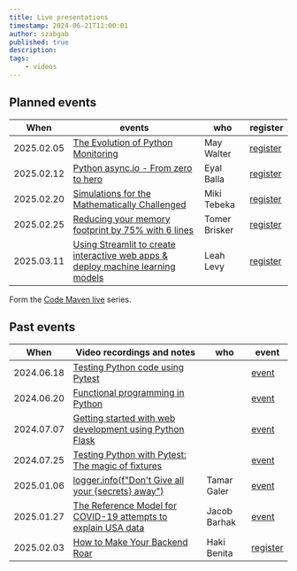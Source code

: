 ```yaml
---
title: Live presentations
timestamp: 2024-06-21T11:00:01
author: szabgab
published: true
description:
tags:
    - videos
---
```


## Planned events

| When       | events                                                                                                                            | who           | register                                                         |
| ---------- | --------------------------------------------------------------------------------------------------------------------------------- | ------------- |----------------------------------------------------------------- |
| 2025.02.05 | [The Evolution of Python Monitoring](https://python.code-maven.com/the-evolution-of-python-monitoring)                            | May Walter    | [register](https://www.meetup.com/code-mavens/events/305453203/) |
| 2025.02.12 | [Python async.io - From zero to hero](https://python.code-maven.com/async-io-from-zero-to-hero)                                   | Eyal Balla    | [register](https://www.meetup.com/code-mavens/events/305479458/) |
| 2025.02.20 | [Simulations for the Mathematically Challenged](https://python.code-maven.com/simulations-for-the-mathematically-challenged)      | Miki Tebeka   | [register](https://www.meetup.com/code-mavens/events/305223619/) |
| 2025.02.25 | [Reducing your memory footprint by 75% with 6 lines](https://python.code-maven.com/reducing-your-memory-footprint)                | Tomer Brisker | [register](https://www.meetup.com/code-mavens/events/305492369/) |
| 2025.03.11 | [Using Streamlit to create interactive web apps & deploy machine learning models](https://python.code-maven.com/using-streamlit)  | Leah Levy     | [register](https://www.meetup.com/code-mavens/events/305584832/) |

Form the [Code Maven live](https://live.code-maven.com/) series.


## Past events

| When       | Video recordings and notes                                                                                                                       |  who          | event                                                         |
| ---------- | ------------------------------------------------------------------------------------------------------------------------------------------------ | ------------- | ------------------------------------------------------------- |
| 2024.06.18 | [Testing Python code using Pytest](https://python.code-maven.com/testing-python-code-with-pytest)                                                |               | [event](https://www.meetup.com/code-mavens/events/301363070/) |
| 2024.06.20 | [Functional programming in Python](https://python.code-maven.com/functional-programming-in-python)                                               |               | [event](https://www.meetup.com/code-mavens/events/301395323/) |
| 2024.07.07 | [Getting started with web development using Python Flask](https://python.code-maven.com/getting-started-with-web-development-using-python-flask) |               | [event](https://www.meetup.com/code-mavens/events/301574483/) |
| 2024.07.25 | [Testing Python with Pytest: The magic of fixtures](https://python.code-maven.com/testing-python-with-pytest-the-magic-of-fixtures)              |               | [event](https://www.meetup.com/code-mavens/events/301810834/) |
| 2025.01.06 | [logger.info(f"Don't Give all your {secrets} away")](https://python.code-maven.com/logger-info-with-tamar-galer)                                 | Tamar Galer   | [event](https://www.meetup.com/code-mavens/events/305045436/) |
| 2025.01.27 | [The Reference Model for COVID-19 attempts to explain USA data](https://python.code-maven.com/covid-19-with-jacob-barhak)                        | Jacob Barhak  | [event](https://www.meetup.com/code-mavens/events/305357268/) |
| 2025.02.03 | [How to Make Your Backend Roar](https://python.code-maven.com/how-to-make-your-backend-roar)                                                     | Haki Benita   | [register](https://www.meetup.com/code-mavens/events/305374633/) |


